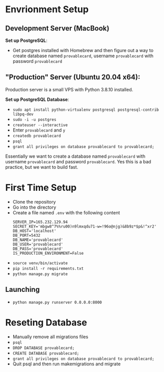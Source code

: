 # Envrionment Setup
## Development Server (MacBook)
**Set up PostgreSQL**:
* Get postgres installed with Homebrew and then figure out a way to create database named `provablecard`, username `provablecard` with password `provablecard`


## "Production" Server (Ubuntu 20.04 x64):
Production server is a small VPS with Python 3.8.10 installed.

**Set up PostgreSQL Database**:
* `sudo apt install python-virtualenv postgresql postgresql-contrib libpq-dev`
* `sudo -i -u postgres`
* `createuser --interactive`
* Enter `provablecard` and `y`
* `createdb provablecard`
* `psql`
* `grant all privileges on database provablecard to provablecard;`

Essentially we want to create a database named `provablecard` with username `provablecard` and password `provablecard`. Yes this is a bad practice, but we want to build fast.


# First Time Setup
* Clone the repository
* Go into the directory
* Create a file named `.env` with the following content
    ```
    SERVER_IP=165.232.129.94
    SECRET_KEY='mbgw8^7%%ru00)n9lmxqdu71-w=!96o@njg)&8b9z*$p&!^xr2'
    DB_HOST='localhost'
    DB_PORT=5432
    DB_NAME='provablecard'
    DB_USER='provablecard'
    DB_PASS='provablecard'
    IS_PRODUCTION_ENVIRONMENT=False
    ```
* `source venv/bin/activate`
* `pip install -r requirements.txt`
* `python manage.py migrate`

## Launching 
* `python manage.py runserver 0.0.0.0:8000`

# Reseting Database
* Manually remove all migrations files
* `psql`
* `DROP DATABASE provablecard;`
* `CREATE DATABASE provablecard;`
* `grant all privileges on database provablecard to provablecard;`
* Quit psql and then run makemigrations and migrate